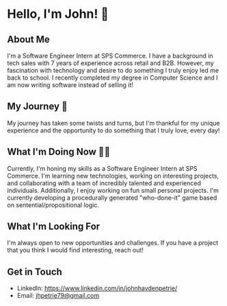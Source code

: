 # Hello, I'm John! 👋

## About Me
I'm a Software Engineer Intern at SPS Commerce. I have a background in tech sales with 7 years of experience across retail and B2B. However, my fascination with technology and desire to do something I truly enjoy led me back to school. I recently completed my degree in Computer Science and I am now writing software instead of selling it!

## My Journey  :compass:
My journey has taken some twists and turns, but I'm thankful for my unique experience and the opportunity to do something that I truly love, every day!

## What I'm Doing Now  :man_technologist:
Currently, I'm honing my skills as a Software Engineer Intern at SPS Commerce. I'm learning new technologies, working on interesting projects, and collaborating with a team of incredibly talented and experienced individuals.
Additionally, I enjoy working on fun small personal projects. I'm currently developing a procedurally generated "who-done-it" game based on sentential/propositional logic.

## What I'm Looking For
I'm always open to new opportunities and challenges. If you have a project that you think I would find interesting, reach out!

## Get in Touch
- LinkedIn: https://www.linkedin.com/in/johnhaydenpetrie/
- Email: jhpetrie79@gmail.com

